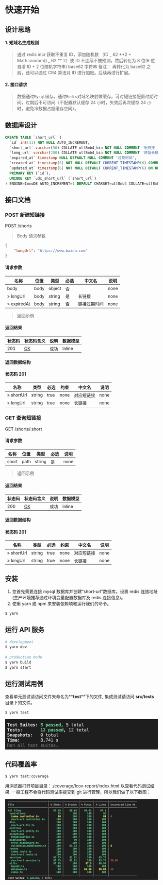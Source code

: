 # 快速开始

## 设计思路

#### 1. 短域名生成规则

> 通过 redis incr 获取不重复 ID，添加随机数 （ID _ 62 \*\*2 + Math.random() _ 62 \*\* 2）使 ID 不连续不被预测，然后转化为 8 位(6 位自增 ID + 2 位随机字符串) base62 字符串
> 备注： 再转化为 base62 之前，还可以通过 CR4 算法对 ID 进行加密。后续再进行扩展。

#### 2. 接口请求

> 数据通过`Mysql`储存。通过`Redis`对域名映射做缓存。可对短链接配置过期时间，过期后不可访问（不配置默认缓存 24 小时，失效后再次缓存 24 小时，避免冷数据占据缓存空间）。

## 数据库设计

```sql
CREATE TABLE `short_url` (
  `id` int(11) NOT NULL AUTO_INCREMENT,
  `short_url` varchar(50) COLLATE utf8mb4_bin NOT NULL COMMENT '短链接',
  `long_url` varchar(200) COLLATE utf8mb4_bin NOT NULL COMMENT '原始长链接',
  `expired_at` timestamp NULL DEFAULT NULL COMMENT '过期时间',
  `created_at` timestamp(6) NOT NULL DEFAULT CURRENT_TIMESTAMP(6) COMMENT '创建时间',
  `updated_at` timestamp(6) NOT NULL DEFAULT CURRENT_TIMESTAMP(6) ON UPDATE CURRENT_TIMESTAMP(6) COMMENT '更新时间',
  PRIMARY KEY (`id`),
  UNIQUE KEY `udx_short_url` (`short_url`)
) ENGINE=InnoDB AUTO_INCREMENT=1 DEFAULT CHARSET=utf8mb4 COLLATE=utf8mb4_bin;
```

## 接口文档

### POST 新建短链接

POST /shorts

> Body 请求参数

```json
{
    "longUrl": "https://www.baidu.com"
}
```

#### 请求参数

| 名称        | 位置 | 类型   | 必选 | 中文名       | 说明 |
| ----------- | ---- | ------ | ---- | ------------ | ---- |
| body        | body | object | 否   |              | none |
| » longUrl   | body | string | 是   | 长链接       | none |
| » expiredAt | body | string | 否   | 链接过期时间 | none |

> 返回示例

#### 返回结果

| 状态码 | 状态码含义                                              | 说明 | 数据模型 |
| ------ | ------------------------------------------------------- | ---- | -------- |
| 201    | [OK](https://tools.ietf.org/html/rfc7231#section-6.3.1) | 成功 | Inline   |

#### 返回数据结构

#### 状态码 **201**

| 名称       | 类型   | 必选 | 约束 | 中文名     | 说明 |
| ---------- | ------ | ---- | ---- | ---------- | ---- |
| » shortUrl | string | true | none | 对应短链接 | none |
| » longUrl  | string | true | none | 长链接     | none |

### GET 查询短链接

GET /shorts/:short

#### 请求参数

| 名称  | 位置 | 类型   | 必选 | 说明 |
| ----- | ---- | ------ | ---- | ---- |
| short | path | string | 是   | none |

> 返回示例

#### 返回结果

| 状态码 | 状态码含义                                              | 说明 | 数据模型 |
| ------ | ------------------------------------------------------- | ---- | -------- |
| 200    | [OK](https://tools.ietf.org/html/rfc7231#section-6.3.1) | 成功 | Inline   |

#### 返回数据结构

#### 状态码 **201**

| 名称       | 类型   | 必选 | 约束 | 中文名     | 说明 |
| ---------- | ------ | ---- | ---- | ---------- | ---- |
| » shortUrl | string | true | none | 对应短链接 | none |
| » longUrl  | string | true | none | 长链接     | none |

## 安装

1. 您首先需要连接 mysql 数据库并创建“short-url”数据库，设置 redis 连接地址(生产环境推荐通过环境变量配置数据库及 redis 连接信息)。
2. 使用 yarn 或 npm 来安装依赖项和运行我们的命令。

```bash
$ yarn
```

## 运行 API 服务

```bash
# development
$ yarn dev

# production mode
$ yarn build
$ yarn start
```

## 运行测试用例

查看单元测试请访问文件夹命名为**__test__**下的文件, 集成测试请访问 **src/tests** 目录下的文件。

```bash
$ yarn test

```

![unit-test](./docs/test.png)

## 代码覆盖率

```
$ yarn test:coverage
```

用浏览器打开项目目录：./coverage/lcov-report/index.html 以查看代码测试结果. 一般工程不会将代码测试率提交到 git 进行管理，所以我们做了以下截图：

!["design"](./docs/coverage.png)
